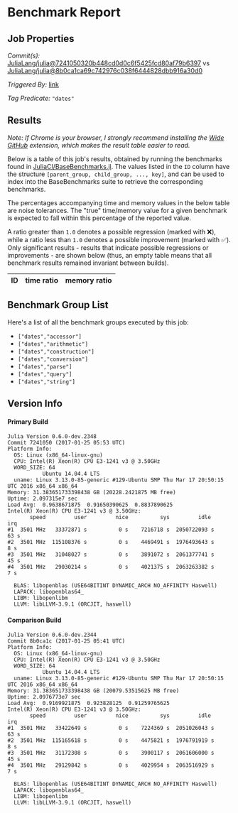 # Benchmark Report

## Job Properties

*Commit(s):* [JuliaLang/julia@7241050320b448cd0d0c6f5425fcd80af79b6397](https://github.com/JuliaLang/julia/commit/7241050320b448cd0d0c6f5425fcd80af79b6397) vs [JuliaLang/julia@8b0ca1ca69c742976c038f6444828dbb916a30d0](https://github.com/JuliaLang/julia/commit/8b0ca1ca69c742976c038f6444828dbb916a30d0)

*Triggered By:* [link](https://github.com/JuliaLang/julia/pull/20213#issuecomment-275026028)

*Tag Predicate:* `"dates"`

## Results

*Note: If Chrome is your browser, I strongly recommend installing the [Wide GitHub](https://chrome.google.com/webstore/detail/wide-github/kaalofacklcidaampbokdplbklpeldpj?hl=en)
extension, which makes the result table easier to read.*

Below is a table of this job's results, obtained by running the benchmarks found in
[JuliaCI/BaseBenchmarks.jl](https://github.com/JuliaCI/BaseBenchmarks.jl). The values
listed in the `ID` column have the structure `[parent_group, child_group, ..., key]`,
and can be used to index into the BaseBenchmarks suite to retrieve the corresponding
benchmarks.

The percentages accompanying time and memory values in the below table are noise tolerances. The "true"
time/memory value for a given benchmark is expected to fall within this percentage of the reported value.

A ratio greater than `1.0` denotes a possible regression (marked with :x:), while a ratio less
than `1.0` denotes a possible improvement (marked with :white_check_mark:). Only significant results - results
that indicate possible regressions or improvements - are shown below (thus, an empty table means that all
benchmark results remained invariant between builds).

| ID | time ratio | memory ratio |
|----|------------|--------------|

## Benchmark Group List

Here's a list of all the benchmark groups executed by this job:

- `["dates","accessor"]`
- `["dates","arithmetic"]`
- `["dates","construction"]`
- `["dates","conversion"]`
- `["dates","parse"]`
- `["dates","query"]`
- `["dates","string"]`

## Version Info

#### Primary Build

```
Julia Version 0.6.0-dev.2348
Commit 7241050 (2017-01-25 05:53 UTC)
Platform Info:
  OS: Linux (x86_64-linux-gnu)
  CPU: Intel(R) Xeon(R) CPU E3-1241 v3 @ 3.50GHz
  WORD_SIZE: 64
           Ubuntu 14.04.4 LTS
  uname: Linux 3.13.0-85-generic #129-Ubuntu SMP Thu Mar 17 20:50:15 UTC 2016 x86_64 x86_64
Memory: 31.383651733398438 GB (20228.2421875 MB free)
Uptime: 2.097315e7 sec
Load Avg:  0.9638671875  0.91650390625  0.8837890625
Intel(R) Xeon(R) CPU E3-1241 v3 @ 3.50GHz: 
       speed         user         nice          sys         idle          irq
#1  3501 MHz   33372871 s          0 s    7216718 s  2050722093 s         63 s
#2  3501 MHz  115108376 s          0 s    4469491 s  1976493643 s          8 s
#3  3501 MHz   31048027 s          0 s    3891072 s  2061377741 s         45 s
#4  3501 MHz   29030214 s          0 s    4021375 s  2063263382 s          7 s

  BLAS: libopenblas (USE64BITINT DYNAMIC_ARCH NO_AFFINITY Haswell)
  LAPACK: libopenblas64_
  LIBM: libopenlibm
  LLVM: libLLVM-3.9.1 (ORCJIT, haswell)

```

#### Comparison Build

```
Julia Version 0.6.0-dev.2344
Commit 8b0ca1c (2017-01-25 05:41 UTC)
Platform Info:
  OS: Linux (x86_64-linux-gnu)
  CPU: Intel(R) Xeon(R) CPU E3-1241 v3 @ 3.50GHz
  WORD_SIZE: 64
           Ubuntu 14.04.4 LTS
  uname: Linux 3.13.0-85-generic #129-Ubuntu SMP Thu Mar 17 20:50:15 UTC 2016 x86_64 x86_64
Memory: 31.383651733398438 GB (20079.53515625 MB free)
Uptime: 2.0976773e7 sec
Load Avg:  0.9169921875  0.923828125  0.91259765625
Intel(R) Xeon(R) CPU E3-1241 v3 @ 3.50GHz: 
       speed         user         nice          sys         idle          irq
#1  3501 MHz   33422649 s          0 s    7224369 s  2051026043 s         63 s
#2  3501 MHz  115165618 s          0 s    4475821 s  1976791919 s          8 s
#3  3501 MHz   31172308 s          0 s    3900117 s  2061606000 s         45 s
#4  3501 MHz   29129842 s          0 s    4029954 s  2063516929 s          7 s

  BLAS: libopenblas (USE64BITINT DYNAMIC_ARCH NO_AFFINITY Haswell)
  LAPACK: libopenblas64_
  LIBM: libopenlibm
  LLVM: libLLVM-3.9.1 (ORCJIT, haswell)

```
